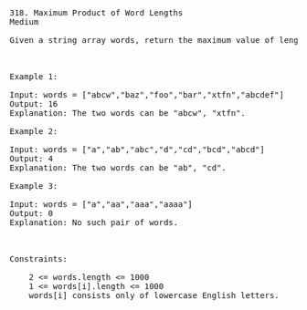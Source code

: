 <pre>
318. Maximum Product of Word Lengths
Medium

Given a string array words, return the maximum value of length(word[i]) * length(word[j]) where the two words do not share common letters. If no such two words exist, return 0.

 

Example 1:

Input: words = ["abcw","baz","foo","bar","xtfn","abcdef"]
Output: 16
Explanation: The two words can be "abcw", "xtfn".

Example 2:

Input: words = ["a","ab","abc","d","cd","bcd","abcd"]
Output: 4
Explanation: The two words can be "ab", "cd".

Example 3:

Input: words = ["a","aa","aaa","aaaa"]
Output: 0
Explanation: No such pair of words.

 

Constraints:

    2 <= words.length <= 1000
    1 <= words[i].length <= 1000
    words[i] consists only of lowercase English letters.

</pre>
